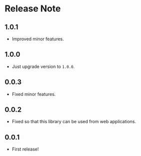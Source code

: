 # Release Note

## 1.0.1

- Improved minor features.

## 1.0.0

- Just upgrade version to `1.0.0`.

## 0.0.3

- Fixed minor features.

## 0.0.2

- Fixed so that this library can be used from web applications.

## 0.0.1

- First release!
